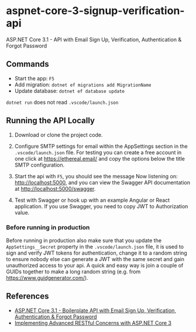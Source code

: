# aspnet-core-3-signup-verification-api

ASP.NET Core 3.1 - API with Email Sign Up, Verification, Authentication & Forgot Password

## Commands

- Start the app: `F5`
- Add migration: `dotnet ef migrations add MigrationName`
- Update database: `dotnet ef database update`

`dotnet run` does not read `.vscode/launch.json`

## Running the API Locally

1. Download or clone the project code.

2. Configure SMTP settings for email within the AppSettings section in the `.vscode/launch.json` file. For testing you can create a free account in one click at <https://ethereal.email/> and copy the options below the title SMTP configuration.

3. Start the api with `F5`, you should see the message Now listening on: <http://localhost:5000>, and you can view the Swagger API documentation at <http://localhost:5000/swagger>.

4. Test with Swagger or hook up with an example Angular or React application. If you use Swagger, you need to copy JWT to Authorization value.

### Before running in production

Before running in production also make sure that you update the `AppSettings__Secret` property in the `.vscode/launch.json` file, it is used to sign and verify JWT tokens for authentication, change it to a random string to ensure nobody else can generate a JWT with the same secret and gain unauthorized access to your api. A quick and easy way is join a couple of GUIDs together to make a long random string (e.g. from <https://www.guidgenerator.com/>).

## References

- [ASP.NET Core 3.1 - Boilerplate API with Email Sign Up, Verification, Authentication & Forgot Password](https://jasonwatmore.com/post/2020/07/06/aspnet-core-3-boilerplate-api-with-email-sign-up-verification-authentication-forgot-password#testing-postman)
- [Implementing Advanced RESTful Concerns with ASP.NET Core 3](https://github.com/KevinDockx/ImplementingAdvancedRESTfulConcernsAspNetCore3)
